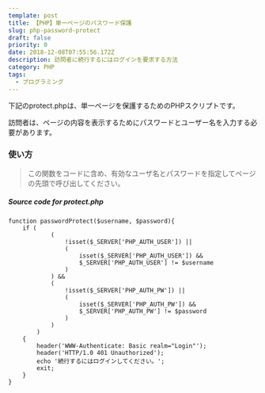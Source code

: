 ```yaml
---
template: post
title: 【PHP】単一ページのパスワード保護
slug: php-password-protect
draft: false
priority: 0
date: 2018-12-08T07:55:56.172Z
description: 訪問者に続行するにはログインを要求する方法
category: PHP
tags:
  - プログラミング
---
```

下記のprotect.phpは、単一ページを保護するためのPHPスクリプトです。

訪問者は、ページの内容を表示するためにパスワードとユーザー名を入力する必要があります。

### 使い方

> この関数をコードに含め、有効なユーザ名とパスワードを指定してページの先頭で呼び出してください。

<!--StartFragment-->

##### Source code for protect.php

```
function passwordProtect($username, $password){
	if (
			(
				!isset($_SERVER['PHP_AUTH_USER']) ||
				(
					isset($_SERVER['PHP_AUTH_USER']) &&
					$_SERVER['PHP_AUTH_USER'] != $username
				)
			) &&
			(
				!isset($_SERVER['PHP_AUTH_PW']) ||
				(
					isset($_SERVER['PHP_AUTH_PW']) &&
					$_SERVER['PHP_AUTH_PW'] != $password
				)
			)
		)
	{
		header('WWW-Authenticate: Basic realm="Login"');
		header('HTTP/1.0 401 Unauthorized');
		echo '続行するにはログインしてください。';
		exit;
	}
}
```

<!--EndFragment-->
